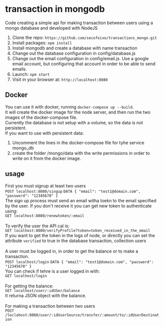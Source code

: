 # transaction in mongodb

Code creating a simple api for making transaction between users using a mongo database and developed with NodeJS

1. Clone the repo: `https://github.com/secofeixo/transactions_mongo.git`
2. Install packages: `npm install`
3. Install mongodb and create a database with name transaction
4. Change out the database configuration in config/database.js
5. Change out the email configuration in config/email.js. Use a google email account, but configuring that account in order to be able to send emails.
6. Launch: `npm start`
7. Visit in your browser at: `http://localhost:8080`

## Docker

You can use it with docker, running `docker-compose up --build`.<br>
It will create the docker image for the node server, and then run the two images of the docker-compose file.<br>
Currently the database is not setup with a volume, so the data is not persistent. <br>
If you want to use with persistent data:
1. Uncomment the lines in the docker-compose file for tyhe service mongo_db
2. create the folder /mongo/data with the write permissions in order to write on it from the docker image.

## usage

First you must signup at least two users<br>
`POST localhost:8080/singup`
`DATA {
	"email": "test1@domain.com",
	"password": "12345678"
}`
<br>
The sign up process must send an email witha  toekn to the email specified by the user. If you don't receive it you can get new token to authenticate using:<br>
`GET localhost:8080/renewtoken/:email`<br>
<br>
To verify the user the API cal is: <br>
`GET localhost:8080/verifyProfile?token=token_received_in_the_email`<br>
If you want to get the token in the logs of node, or directly you can set the attribute `verified` to true in the database transaction, collection users<br>
<br>
A user must be logged in, in order to get the balance or to make a transaction.<br>
`POST localhost/login`
`DATA {
	"email": "test1@domain.com",
	"password": "12345678"
}`
<br>
You can check if tehre is a user logged in with:<br>
`GET localhost/login`<br>
<br>
For getting the balance:<br>
`GET localhost/user/:idUSer/balance`<br>
It returna  JSON object with the balance.<br>
<br>
For making a transaction between two users<br>
`POST /loclahost:8080/user/:idUserSource/transfer/:amount/to/:idUserDestination`<br>
<br>

